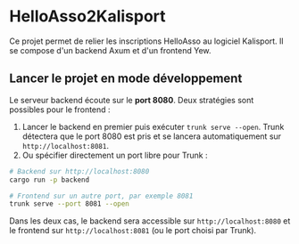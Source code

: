 # HelloAsso2Kalisport

Ce projet permet de relier les inscriptions HelloAsso au logiciel Kalisport. Il se compose d'un backend Axum et d'un frontend Yew.

## Lancer le projet en mode développement

Le serveur backend écoute sur le **port 8080**. Deux stratégies sont possibles pour le frontend :

1. Lancer le backend en premier puis exécuter `trunk serve --open`. Trunk détectera que le port 8080 est pris et se lancera automatiquement sur `http://localhost:8081`.
2. Ou spécifier directement un port libre pour Trunk :

```bash
# Backend sur http://localhost:8080
cargo run -p backend

# Frontend sur un autre port, par exemple 8081
trunk serve --port 8081 --open
```

Dans les deux cas, le backend sera accessible sur `http://localhost:8080` et le frontend sur `http://localhost:8081` (ou le port choisi par Trunk).
